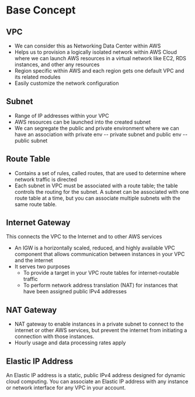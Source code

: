# Base Concept

## VPC

* We can consider this as Networking Data Center within AWS
* Helps us to provision a logically isolated network within AWS Cloud where we can launch AWS resources in a virtual network like EC2, RDS instances, and other any resources
* Region specific within AWS and each region gets one default VPC and its related modules
* Easily customize the network configuration

## Subnet

* Range of IP addresses within your VPC
* AWS resources can be launched into the created subnet
* We can segregate the public and private environment where we can have an association with private env -- private subnet and public env -- public subnet

## Route Table

* Contains a set of rules, called routes, that are used to determine where network traffic is directed
* Each subnet in VPC must be associated with a route table; the table controls the routing for the subnet. A subnet can be associated with one route table at a time, but you can associate multiple subnets with the same route table.

## Internet Gateway

This connects the VPC to the Internet and to other AWS services

* An IGW is a horizontally scaled, reduced, and highly available VPC component that allows communication between instances in your VPC and the internet
* It serves two purposes
  * To provide a target in your VPC route tables for internet-routable traffic
  * To perform network address translation (NAT) for instances that have been assigned public IPv4 addresses

## NAT Gateway

* NAT gateway to enable instances in a private subnet to connect to the internet or other AWS services, but prevent the internet from initiating a connection with those instances.
* Hourly usage and data processing rates apply

## Elastic IP Address

An Elastic IP address is a static, public IPv4 address designed for dynamic cloud computing. You can associate an Elastic IP address with any instance or network interface for any VPC in your account.
